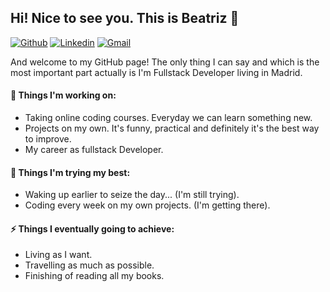 ## Hi! Nice to see you. This is Beatriz 👋

[![Github](https://img.shields.io/badge/-Github-000?style=flat&logo=Github&logoColor=white)](https://github.com/Bemart93)
[![Linkedin](https://img.shields.io/badge/-LinkedIn-blue?style=flat&logo=Linkedin&logoColor=white)](https://www.linkedin.com/in/beatriz-martinez-larrucea/)
[![Gmail](https://img.shields.io/badge/-Gmail-c14438?style=flat&logo=Gmail&logoColor=white)](mailto:bemart93@gmail.com)

And welcome to my GitHub page! The only thing I can say and which is the most important part actually is I'm Fullstack Developer living in Madrid.

#### 🔭 Things I'm working on: 
- Taking online coding courses. Everyday we can learn something new. 
- Projects on my own. It's funny, practical and definitely it's the best way to improve.
- My career as fullstack Developer.

#### 🌱 Things I'm trying my best: 
- Waking up earlier to seize the day... (I'm still trying).
- Coding every week on my own projects. (I'm getting there).

#### ⚡ Things I eventually going to achieve: 
- Living as I want.
- Travelling as much as possible.
- Finishing of reading all my books. 

<!--
**Bemart93/Bemart93** is a ✨ _special_ ✨ repository because its `README.md` (this file) appears on your GitHub profile.

Here are some ideas to get you started:

- 🔭 I’m currently working on ...
- 🌱 I’m currently learning ...
- 👯 I’m looking to collaborate on ...
- 🤔 I’m looking for help with ...
- 💬 Ask me about ...
- 📫 How to reach me: ...
- 😄 Pronouns: ...
- ⚡ Fun fact: ...
-->
